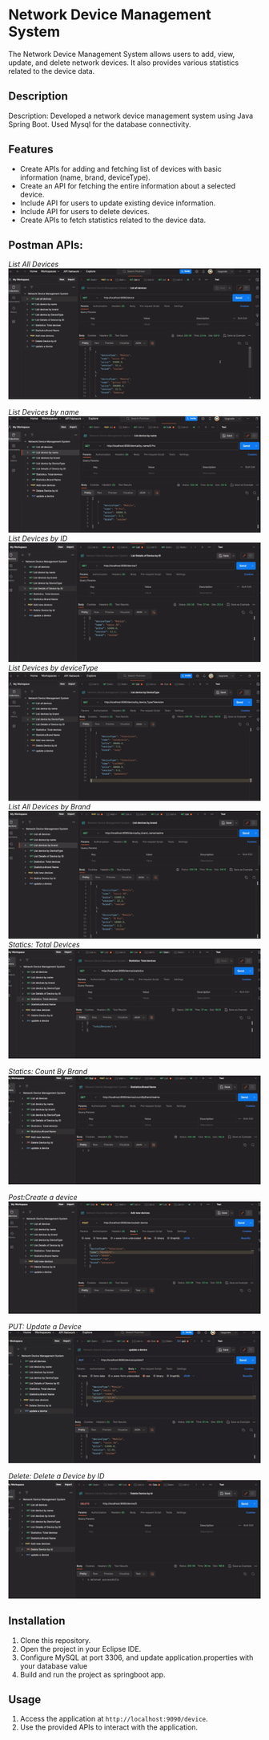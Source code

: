 # Network Device Management System

The Network Device Management System allows users to add, view, update, and delete network devices. It also provides various statistics related to the device data.

## Description
Description: Developed a network device management system using Java Spring Boot. Used Mysql for the database connectivity.


## Features
- Create APIs for adding and fetching list of devices with basic
  information (name, brand, deviceType).
- Create an API for fetching the entire information about a selected
   device.
- Include API for users to update existing device information.
- Include API for users to delete devices.
- Create APIs to fetch statistics related to the device data.
  

## Postman APIs:

*List All Devices*
![Screenshot 1](/images/List_All_Devices.jpeg)

*List Devices by name*
![Screenshot 1](/images/List_Details_by_Name.jpeg)
*List Devices by ID*
![Screenshot 1](/images/List_Details_by_ID.jpeg)
*List Devices by deviceType*
![Screenshot 1](/images/List_Details_By_DeviceType.jpeg)
*List All Devices by Brand*
![Screenshot 1](/images/List_Details_BY_Brand.jpeg)
*Statics: Total Devices*
![Screenshot 1](/images/Total_Number_of_count.jpeg)


*Statics: Count By Brand*
![Screenshot 1](/images/Count_By_Brand.jpeg)


*Post:Create a device*
![Screenshot 1](/images/Create_A_Device.jpeg)


*PUT: Update a Device*
![Screenshot 1](/images/Update_A_Device.jpeg)


*Delete: Delete a Device by ID*
![Screenshot 1](/images/Delete_A_Device.jpeg)




## Installation

1. Clone this repository.
2. Open the project in your Eclipse IDE.
3. Configure MySQL at port 3306, and update application.properties with your database value
4. Build and run the project as springboot app.

## Usage

1. Access the application at `http://localhost:9090/device`.
2. Use the provided APIs to interact with the application.


